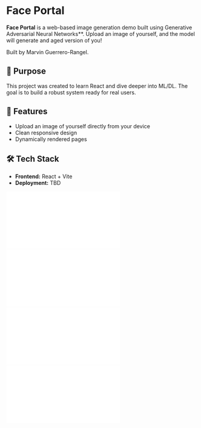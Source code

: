 # Face Portal

**Face Portal** is a web-based image generation demo built using Generative Adversarial Neural Networks**. Upload an image of yourself, and the model will generate and aged version of you!

Built by Marvin Guerrero-Rangel.

## 🎯 Purpose

This project was created to learn React and dive deeper into ML/DL. The goal is to build a robust system ready for real users.

## 📸 Features

- Upload an image of yourself directly from your device
- Clean responsive design
- Dynamically rendered pages

## 🛠 Tech Stack

- **Frontend:** React + Vite
- **Deployment:** TBD
  
![Hero page](images/faceportal1.pdf)
![Image upload](images/faceportal2.pdf)
![Age forward](images/faceportal3.pdf)
![Age backward](images/faceportal4.pdf)


